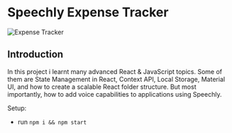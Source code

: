 # Speechly Expense Tracker

![Expense Tracker](https://i.ibb.co/VJjj3Kp/Screenshot-2020-12-18-205600.png)

## Introduction

In this project i learnt many advanced React & JavaScript topics. Some of them are State Management in React, Context API, Local Storage, Material UI, and how to create a scalable React folder structure. But most importantly, how to add voice capabilities to applications using Speechly. 

Setup:
- run ```npm i && npm start```
